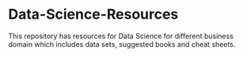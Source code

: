 # Data-Science-Resources
This repository has resources for Data Science for different business domain which includes data sets, suggested books and cheat sheets.
